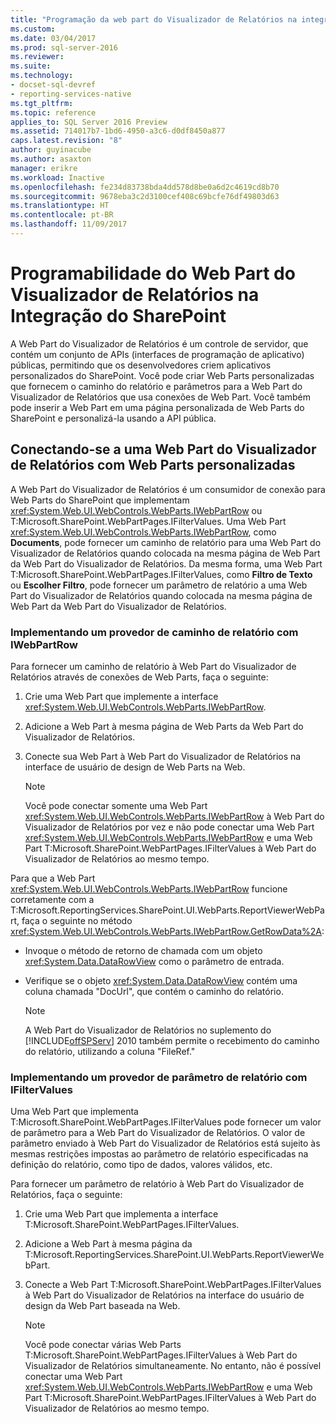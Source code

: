 ```yaml
---
title: "Programação da web part do Visualizador de Relatórios na integração do SharePoint | Microsoft Docs"
ms.custom: 
ms.date: 03/04/2017
ms.prod: sql-server-2016
ms.reviewer: 
ms.suite: 
ms.technology:
- docset-sql-devref
- reporting-services-native
ms.tgt_pltfrm: 
ms.topic: reference
applies_to: SQL Server 2016 Preview
ms.assetid: 714017b7-1bd6-4950-a3c6-d0df8450a877
caps.latest.revision: "8"
author: guyinacube
ms.author: asaxton
manager: erikre
ms.workload: Inactive
ms.openlocfilehash: fe234d83738bda4dd578d8be0a6d2c4619cd8b70
ms.sourcegitcommit: 9678eba3c2d3100cef408c69bcfe76df49803d63
ms.translationtype: HT
ms.contentlocale: pt-BR
ms.lasthandoff: 11/09/2017
---
```

# <a name="report-viewer-web-part-programmability-in-sharepoint-integration"></a>Programabilidade do Web Part do Visualizador de Relatórios na Integração do SharePoint
  A Web Part do Visualizador de Relatórios é um controle de servidor, que contém um conjunto de APIs (interfaces de programação de aplicativo) públicas, permitindo que os desenvolvedores criem aplicativos personalizados do SharePoint. Você pode criar Web Parts personalizadas que fornecem o caminho do relatório e parâmetros para a Web Part do Visualizador de Relatórios que usa conexões de Web Part. Você também pode inserir a Web Part em uma página personalizada de Web Parts do SharePoint e personalizá-la usando a API pública.  
  
## <a name="connecting-to-report-viewer-web-part-with-custom-web-parts"></a>Conectando-se a uma Web Part do Visualizador de Relatórios com Web Parts personalizadas  
 A Web Part do Visualizador de Relatórios é um consumidor de conexão para Web Parts do SharePoint que implementam <xref:System.Web.UI.WebControls.WebParts.IWebPartRow> ou T:Microsoft.SharePoint.WebPartPages.IFilterValues. Uma Web Part <xref:System.Web.UI.WebControls.WebParts.IWebPartRow>, como **Documents**, pode fornecer um caminho de relatório para uma Web Part do Visualizador de Relatórios quando colocada na mesma página de Web Part da Web Part do Visualizador de Relatórios. Da mesma forma, uma Web Part T:Microsoft.SharePoint.WebPartPages.IFilterValues, como **Filtro de Texto** ou **Escolher Filtro**, pode fornecer um parâmetro de relatório a uma Web Part do Visualizador de Relatórios quando colocada na mesma página de Web Part da Web Part do Visualizador de Relatórios.  
  
### <a name="implementing-a-report-path-provider-with-iwebpartrow"></a>Implementando um provedor de caminho de relatório com IWebPartRow  
 Para fornecer um caminho de relatório à Web Part do Visualizador de Relatórios através de conexões de Web Parts, faça o seguinte:  
  
1.  Crie uma Web Part que implemente a interface <xref:System.Web.UI.WebControls.WebParts.IWebPartRow>.  
  
2.  Adicione a Web Part à mesma página de Web Parts da Web Part do Visualizador de Relatórios.  
  
3.  Conecte sua Web Part à Web Part do Visualizador de Relatórios na interface de usuário de design de Web Parts na Web.  
  
    > [!NOTE]  
    >  Você pode conectar somente uma Web Part <xref:System.Web.UI.WebControls.WebParts.IWebPartRow> à Web Part do Visualizador de Relatórios por vez e não pode conectar uma Web Part <xref:System.Web.UI.WebControls.WebParts.IWebPartRow> e uma Web Part T:Microsoft.SharePoint.WebPartPages.IFilterValues à Web Part do Visualizador de Relatórios ao mesmo tempo.  
  
 Para que a Web Part <xref:System.Web.UI.WebControls.WebParts.IWebPartRow> funcione corretamente com a T:Microsoft.ReportingServices.SharePoint.UI.WebParts.ReportViewerWebPart, faça o seguinte no método <xref:System.Web.UI.WebControls.WebParts.IWebPartRow.GetRowData%2A>:  
  
-   Invoque o método de retorno de chamada com um objeto <xref:System.Data.DataRowView> como o parâmetro de entrada.  
  
-   Verifique se o objeto <xref:System.Data.DataRowView> contém uma coluna chamada "DocUrl", que contém o caminho do relatório.  
  
    > [!NOTE]  
    >  A Web Part do Visualizador de Relatórios no suplemento do [!INCLUDE[offSPServ](../includes/offspserv-md.md)] 2010 também permite o recebimento do caminho do relatório, utilizando a coluna "FileRef."  
  
### <a name="implementing-a-report-parameter-provider-with-ifiltervalues"></a>Implementando um provedor de parâmetro de relatório com IFilterValues  
 Uma Web Part que implementa T:Microsoft.SharePoint.WebPartPages.IFilterValues pode fornecer um valor de parâmetro para a Web Part do Visualizador de Relatórios. O valor de parâmetro enviado à Web Part do Visualizador de Relatórios está sujeito às mesmas restrições impostas ao parâmetro de relatório especificadas na definição do relatório, como tipo de dados, valores válidos, etc.  
  
 Para fornecer um parâmetro de relatório à Web Part do Visualizador de Relatórios, faça o seguinte:  
  
1.  Crie uma Web Part que implementa a interface T:Microsoft.SharePoint.WebPartPages.IFilterValues.  
  
2.  Adicione a Web Part à mesma página da T:Microsoft.ReportingServices.SharePoint.UI.WebParts.ReportViewerWebPart.  
  
3.  Conecte a Web Part T:Microsoft.SharePoint.WebPartPages.IFilterValues à Web Part do Visualizador de Relatórios na interface do usuário de design da Web Part baseada na Web.  
  
    > [!NOTE]  
    >  Você pode conectar várias Web Parts T:Microsoft.SharePoint.WebPartPages.IFilterValues à Web Part do Visualizador de Relatórios simultaneamente. No entanto, não é possível conectar uma Web Part <xref:System.Web.UI.WebControls.WebParts.IWebPartRow> e uma Web Part T:Microsoft.SharePoint.WebPartPages.IFilterValues à Web Part do Visualizador de Relatórios ao mesmo tempo.  
  
  
